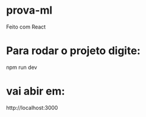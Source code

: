 # prova-ml
Feito com React
# Para rodar o projeto digite:
npm run dev

# vai abir em:
http://localhost:3000
